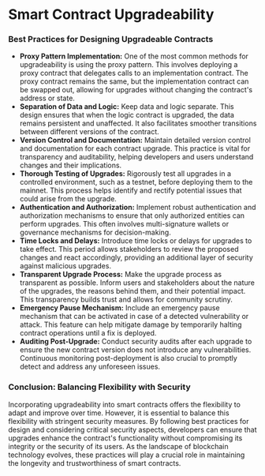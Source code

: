 # Smart Contract Upgradeability

### Best Practices for Designing Upgradeable Contracts

* **Proxy Pattern Implementation:** One of the most common methods for upgradeability is using the proxy pattern. This involves deploying a proxy contract that delegates calls to an implementation contract. The proxy contract remains the same, but the implementation contract can be swapped out, allowing for upgrades without changing the contract's address or state.
* **Separation of Data and Logic:** Keep data and logic separate. This design ensures that when the logic contract is upgraded, the data remains persistent and unaffected. It also facilitates smoother transitions between different versions of the contract.
* **Version Control and Documentation:** Maintain detailed version control and documentation for each contract upgrade. This practice is vital for transparency and auditability, helping developers and users understand changes and their implications.
* **Thorough Testing of Upgrades:** Rigorously test all upgrades in a controlled environment, such as a testnet, before deploying them to the mainnet. This process helps identify and rectify potential issues that could arise from the upgrade.
* **Authentication and Authorization:** Implement robust authentication and authorization mechanisms to ensure that only authorized entities can perform upgrades. This often involves multi-signature wallets or governance mechanisms for decision-making.
* **Time Locks and Delays:** Introduce time locks or delays for upgrades to take effect. This period allows stakeholders to review the proposed changes and react accordingly, providing an additional layer of security against malicious upgrades.
* **Transparent Upgrade Process:** Make the upgrade process as transparent as possible. Inform users and stakeholders about the nature of the upgrades, the reasons behind them, and their potential impact. This transparency builds trust and allows for community scrutiny.
* **Emergency Pause Mechanism:** Include an emergency pause mechanism that can be activated in case of a detected vulnerability or attack. This feature can help mitigate damage by temporarily halting contract operations until a fix is deployed.
* **Auditing Post-Upgrade:** Conduct security audits after each upgrade to ensure the new contract version does not introduce any vulnerabilities. Continuous monitoring post-deployment is also crucial to promptly detect and address any unforeseen issues.

### Conclusion: Balancing Flexibility with Security

Incorporating upgradeability into smart contracts offers the flexibility to adapt and improve over time. However, it is essential to balance this flexibility with stringent security measures. By following best practices for design and considering critical security aspects, developers can ensure that upgrades enhance the contract's functionality without compromising its integrity or the security of its users. As the landscape of blockchain technology evolves, these practices will play a crucial role in maintaining the longevity and trustworthiness of smart contracts.